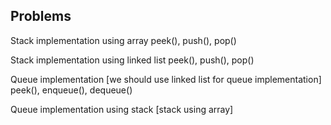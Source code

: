 ## Problems

Stack implementation using array
peek(), push(), pop()

Stack implementation using linked list
peek(), push(), pop()

Queue implementation [we should use linked list for queue implementation]
peek(), enqueue(), dequeue()

Queue implementation using stack [stack using array]
